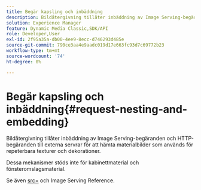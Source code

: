 ```yaml
---
title: Begär kapsling och inbäddning
description: Bildåtergivning tillåter inbäddning av Image Serving-begäranden och HTTP-begäranden till externa servrar för att hämta materialbilder som används för repeterbara texturer och dekorationer.
solution: Experience Manager
feature: Dynamic Media Classic,SDK/API
role: Developer,User
exl-id: 2f95a35a-db00-4ee9-8ecc-d746293d485e
source-git-commit: 790ce3aa4e9aadc019d17e663fc93d7c69772b23
workflow-type: tm+mt
source-wordcount: '74'
ht-degree: 0%

---
```


# Begär kapsling och inbäddning{#request-nesting-and-embedding}

Bildåtergivning tillåter inbäddning av Image Serving-begäranden och HTTP-begäranden till externa servrar för att hämta materialbilder som används för repeterbara texturer och dekorationer.

Dessa mekanismer stöds inte för kabinettmaterial och fönsteromslagsmaterial.

Se även [src=](../../../../../../ir-api/http-protocol/image-rendering-api-ref/c-ir-http-protocol-ref/c-ir-http-protocol-command-reference/r-ir-src.md#reference-62c98abad22149d68d405ed6aaff8272) och Image Serving Reference.
